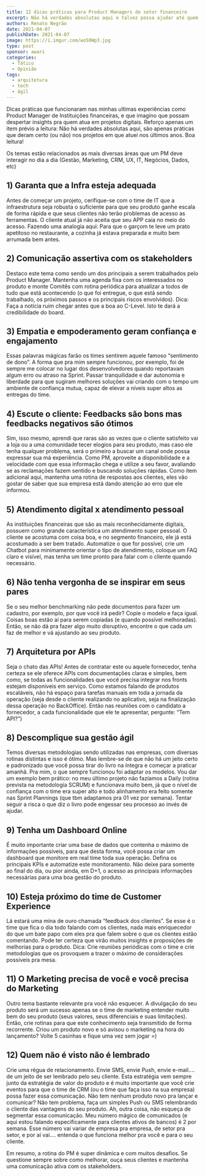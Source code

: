 ```yaml
---
title: 12 dicas práticas para Product Managers do setor financeiro
excerpt: Não há verdades absolutas aqui e talvez possa ajudar até quem não é desse mercado
authors: Renato Negrão
date: 2021-04-07
publishDate: 2021-04-07
image: https://i.imgur.com/wo50Wp3.jpg
type: post
sponsor: awari
categories:
  - Tático
  - Opinião
tags:
  - arquitetura
  - tech
  - ágil
---
```


Dicas práticas que funcionaram nas minhas ultimas experiências como Product Manager de Instituições financeiras, e que imagino que possam despertar insights pra quem atua em projetos digitais. Reforço apenas um item prévio a leitura: Não há verdades absolutas aqui, são apenas práticas que deram certo (ou não) nos projetos em que atuei nos últimos anos. Boa leitura!

Os temas estão relacionados as mais diversas áreas que um PM deve interagir no dia a dia (Gestão, Marketing, CRM, UX, IT, Negócios, Dados, etc)

## 1) Garanta que a Infra esteja adequada

Antes de começar um projeto, cerifique-se com o time de IT que a infraestrutura seja robusta o suficiente para que seu produto ganhe escala de forma rápida e que seus clientes não terão problemas de acesso as ferramentas. O cliente atual já não aceita que seu APP caia no meio do acesso. Fazendo uma analogia aqui: Para que o garçom te leve um prato apetitoso no restaurante, a cozinha já estava preparada e muito bem arrumada bem antes.

## 2) Comunicação assertiva com os stakeholders

Destaco este tema como sendo um dos principais a serem trabalhados pelo Product Manager. Mantenha uma agenda fixa com os interessados no produto e monte Comitês com rotina periódica para atualizar a todos de tudo que está acontecendo (o que foi entregue, o que está sendo trabalhado, os próximos passos e os principais riscos envolvidos). Dica: Faça a notícia ruim chegar antes que a boa ao C-Level. Isto te dará a credibilidade do board.

## 3) Empatia e empoderamento geram confiança e engajamento

Essas palavras mágicas farão os times sentirem aquele famoso “sentimento de dono”. A forma que pra mim sempre funcionou, por exemplo, foi de sempre me colocar no lugar dos desenvolvedores quando reportavam algum erro ou atraso na Sprint. Passar tranquilidade e dar autonomia e liberdade para que sugiram melhores soluções vai criando com o tempo um ambiente de confiança mutua, capaz de elevar a níveis super altos as entregas do time.

## 4) Escute o cliente: Feedbacks são bons mas feedbacks negativos são ótimos

Sim, isso mesmo, aprendi que raras são as vezes que o cliente satisfeito vai a loja ou a uma comunidade tecer elogios para seu produto, mas caso ele tenha qualquer problema, será o primeiro a buscar um canal onde possa expressar sua má experiência. Como PM, aproveite a disponibilidade e a velocidade com que essa informação chega e utilize a seu favor, avaliando se as reclamações fazem sentido e buscando soluções rápidas. Como item adicional aqui, mantenha uma rotina de respostas aos clientes, eles vão gostar de saber que sua empresa está dando atenção ao erro que ele informou.

## 5) Atendimento digital x atendimento pessoal

As instituições financeiras que são as mais reconhecidamente digitais, possuem como grande característica um atendimento super pessoal. O cliente se acostuma com coisa boa, e no segmento financeiro, ele já está acostumado a ser bem tratado. Automatize o que for possível, crie um Chatbot para minimamente orientar o tipo de atendimento, coloque um FAQ claro e visível, mas tenha um time pronto para falar com o cliente quando necessário.

## 6) Não tenha vergonha de se inspirar em seus pares

Se o seu melhor benchmarking não pede documentos para fazer um cadastro, por exemplo, por que você irá pedir? Copie o modelo e faça igual. Coisas boas estão aí para serem copiadas (e quando possível melhoradas). Então, se não dá pra fazer algo muito disruptivo, encontre o que cada um faz de melhor e vá ajustando ao seu produto.

## 7) Arquitetura por APIs

Seja o chato das APIs! Antes de contratar este ou aquele fornecedor, tenha certeza se ele oferece APIs com documentações claras e simples, bem como, se todas as funcionalidades que você precisa integrar nos fronts estejam disponíveis em serviço. Como estamos falando de produtos escaláveis, não há espaço para tarefas manuais em toda a jornada da operação (seja desde o cliente realizando no aplicativo, seja na finalização dessa operação no BackOffice). Então nas reuniões com o candidato a fornecedor, a cada funcionalidade que ele te apresentar, pergunte: “Tem API?”)

## 8) Descomplique sua gestão ágil

Temos diversas metodologias sendo utilizadas nas empresas, com diversas rotinas distintas e isso é ótimo. Mas lembre-se de que não há um jeito certo e padronizado que você possa tirar do livro na íntegra e começar a praticar amanhã. Pra mim, o que sempre funcionou foi adaptar os modelos. Vou dar um exemplo bem prático: no meu último projeto não fazíamos a Daily (rotina prevista na metodologia SCRUM) e funcionava muito bem, já que o nível de confiança com o time era super alto e todo alinhamento era feito somente nas Sprint Plannings (que tbm adaptamos pra 01 vez por semana). Tentar seguir a risca o que diz o livro pode engessar seu processo ao invés de ajudar.

## 9) Tenha um Dashboard Online

É muito importante criar uma base de dados que contenha o máximo de informações possíveis, para que desta forma, você possa criar um dashboard que monitore em real time toda sua operação. Defina os principais KPIs e automatize este monitoramento. Não deixe para somente ao final do dia, ou pior ainda, em D+1, o acesso as principais informações necessárias para uma boa gestão do produto.

## 10) Esteja próximo do time de Customer Experience

Lá estará uma mina de ouro chamada “feedback dos clientes”. Se esse é o time que fica o dia todo falando com os clientes, nada mais enriquecedor do que um bate papo com eles pra que falem sobre o que os clientes estão comentando. Pode ter certeza que virão muitos insights e proposições de melhorias para o produto. Dica: Crie reuniões periódicas com o time e crie metodologias que os provoquem a trazer o máximo de considerações possíveis pra mesa.

## 11) O Marketing precisa de você e você precisa do Marketing

Outro tema bastante relevante pra você não esquecer. A divulgação do seu produto será um sucesso apenas se o time de marketing entender muito bem do seu produto (seus valores, seus diferenciais e suas limitações). Então, crie rotinas para que este conhecimento seja transmitido de forma recorrente. Criou um produto novo e só avisou o marketing na hora do lançamento? Volte 5 casinhas e fique uma vez sem jogar =)

## 12) Quem não é visto não é lembrado

Crie uma régua de relacionamento. Envie SMS, envie Push, envie e-mail.... de um jeito de ser lembrado pelo seu cliente. Esta estratégia vem sempre junto da estratégia de valor do produto e é muito importante que você crie eventos para que o time de CRM (ou o time que faça isso na sua empresa) possa fazer essa comunicação. Não tem nenhum produto novo pra lançar e comunicar? Não tem problema, faça um simples Push ou SMS relembrando o cliente das vantagens do seu produto. Ah, outra coisa, não esqueça de segmentar essa comunicação. Meu número mágico de comunicados (e aqui estou falando especificamente para clientes ativos de bancos) é 2 por semana. Esse número vai variar de empresa pra empresa, de setor pra setor, e por aí vai.... entenda o que funciona melhor pra você e para o seu cliente.

Em resumo, a rotina do PM é super dinâmica e com muitos desafios. Se questione sempre sobre como melhorar, ouça seus clientes e mantenha uma comunicação ativa com os stakeholders.